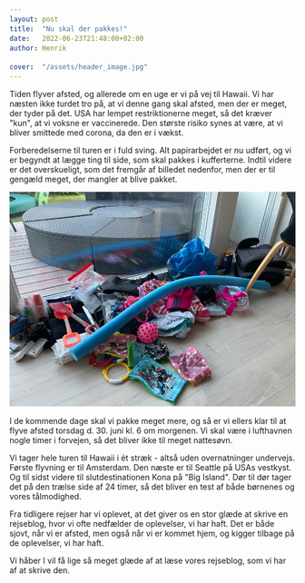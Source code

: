 ```yaml
---
layout: post
title:  "Nu skal der pakkes!"
date:   2022-06-23T21:48:00+02:00
author: Henrik

cover:  "/assets/header_image.jpg"
---
```


Tiden flyver afsted, og allerede om en uge er vi på vej til Hawaii. Vi har næsten ikke turdet tro på, at vi denne gang skal afsted, men der er meget, der tyder på det. USA har lempet restriktionerne meget, så det kræver "kun", at vi voksne er vaccinerede. Den største risiko synes at være, at vi bliver smittede med corona, da den er i vækst.

Forberedelserne til turen er i fuld sving. Alt papirarbejdet er nu udført, og vi er begyndt at lægge ting til side, som skal pakkes i kufferterne. Indtil videre er det overskueligt, som det fremgår af billedet nedenfor, men der er til gengæld meget, der mangler at blive pakket.

<a href="/assets/pakning_large.jpg" data-lightbox="pakning" data-title="Pakning">
  <img src="/assets/pakning_small.jpg" title="Pakning">
</a>

I de kommende dage skal vi pakke meget mere, og så er vi ellers klar til at flyve afsted torsdag d. 30. juni kl. 6 om morgenen. Vi skal være i lufthavnen nogle timer i forvejen, så det bliver ikke til meget nattesøvn.

Vi tager hele turen til Hawaii i ét stræk - altså uden overnatninger undervejs. Første flyvning er til Amsterdam. Den næste er til Seattle på USAs vestkyst. Og til sidst videre til slutdestinationen Kona på "Big Island". Dør til dør tager det på den trælse side af 24 timer, så det bliver en test af både børnenes og vores tålmodighed.

Fra tidligere rejser har vi oplevet, at det giver os en stor glæde at skrive en rejseblog, hvor vi ofte nedfælder de oplevelser, vi har haft. Det er både sjovt, når vi er afsted, men også når vi er kommet hjem, og kigger tilbage på de oplevelser, vi har haft. 

Vi håber I vil få lige så meget glæde af at læse vores rejseblog, som vi har af at skrive den.
